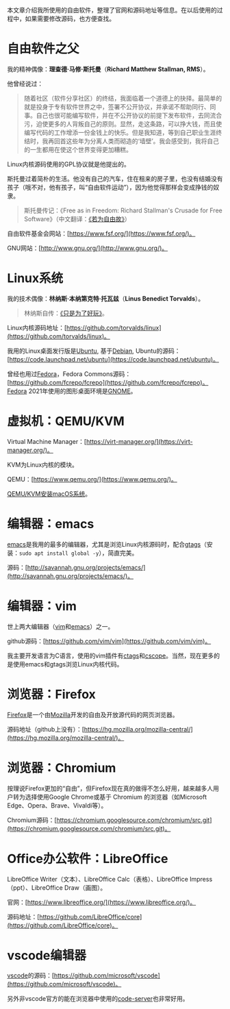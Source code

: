 本文章介绍我所使用的自由软件，整理了官网和源码地址等信息。在以后使用的过程中，如果需要修改源码，也方便查找。

# 自由软件之父

我的精神偶像：**理查德·马修·斯托曼**（**Richard Matthew Stallman, RMS**）。

他曾经说过：

> 随着社区（软件分享社区）的终结，我面临着一个道德上的抉择。最简单的就是投身于专有软件世界之中，签署不公开协议，并承诺不帮助同行、同事。自己也很可能编写软件，并在不公开协议的前提下发布软件，去同流合污，迫使更多的人背叛自己的原则。显然，走这条路，可以挣大钱，而且使编写代码的工作增添一份金钱上的快乐。但是我知道，等到自己职业生涯终结时，我再回首这些年为分离人类而砌造的‘墙壁’。我会感受到，我将自己的一生都用在使这个世界变得更加糟糕。

Linux内核源码使用的GPL协议就是他提出的。

斯托曼过着简朴的生活。他没有自己的汽车，住在租来的房子里，也没有结婚没有孩子（哦不对，他有孩子，叫“自由软件运动”），因为他觉得那样会变成挣钱的奴隶。

> 斯托曼传记：《Free as in Freedom: Richard Stallman's Crusade for Free Software》（中文翻译：[《若为自由故》](https://book.douban.com/subject/26314527/)）

自由软件基金会网站：[https://www.fsf.org/](https://www.fsf.org/)。

GNU网站：[http://www.gnu.org/](http://www.gnu.org/)。

# Linux系统

我的技术偶像：**林纳斯·本纳第克特·托瓦兹**（**Linus Benedict Torvalds**）。

> 林纳斯自传：[《只是为了好玩》](https://book.douban.com/subject/25930025/)。

Linux内核源码地址：[https://github.com/torvalds/linux](https://github.com/torvalds/linux)。

我用的Linux桌面发行版是[Ubuntu](https://ubuntu.com/), 基于[Debian](https://www.debian.org/), Ubuntu的源码：[https://code.launchpad.net/ubuntu](https://code.launchpad.net/ubuntu)。

曾经也用过[Fedora](https://fedoraproject.org/)，Fedora Commons源码：[https://github.com/fcrepo/fcrepo](https://github.com/fcrepo/fcrepo)。Fedora 2021年使用的图形桌面环境是[GNOME](https://www.gnome.org/)。

# 虚拟机：QEMU/KVM

Virtual Machine Manager：[https://virt-manager.org/](https://virt-manager.org/)。

KVM为Linux内核的模块。

QEMU：[https://www.qemu.org/](https://www.qemu.org/)。

[QEMU/KVM安装macOS系统](http://chenxiaosong.com/linux/qemu-kvm-install-macos.html)。

# 编辑器：emacs

[emacs](http://www.gnu.org/software/emacs/)是我用的最多的编辑器，尤其是浏览Linux内核源码时，配合[gtags](https://www.gnu.org/software/global/)（安装：`sudo apt install global -y`），简直完美。

源码：[http://savannah.gnu.org/projects/emacs/](http://savannah.gnu.org/projects/emacs/)。

# 编辑器：vim

世上两大编辑器（[vim](https://www.vim.org/)和[emacs](http://www.gnu.org/software/emacs/)）之一。

github源码：[https://github.com/vim/vim](https://github.com/vim/vim)。

我主要开发语言为C语言，使用的vim插件有[ctags](http://ctags.sourceforge.net/)和[cscope](http://cscope.sourceforge.net/)。当然，现在更多的是使用emacs和gtags浏览Linux内核代码。

# 浏览器：Firefox

[Firefox](https://www.mozilla.org/en-US/firefox/)是一个由[Mozilla](https://www.mozilla.org/en-US/)开发的自由及开放源代码的网页浏览器。

源码地址（github上没有）：[https://hg.mozilla.org/mozilla-central/](https://hg.mozilla.org/mozilla-central/)。

# 浏览器：Chromium

按理说Firefox更加的“自由”，但Firefox现在真的做得不怎么好用，越来越多人用户转为选择使用Google Chrome或基于 Chromium 的浏览器（如Microsoft Edge、Opera、Brave、Vivaldi等）。

Chromium源码：[https://chromium.googlesource.com/chromium/src.git](https://chromium.googlesource.com/chromium/src.git)。

# Office办公软件：LibreOffice

LibreOffice Writer（文本）、LibreOffice Calc（表格）、LibreOffice Impress（ppt）、LibreOffice Draw（画图）。

官网：[https://www.libreoffice.org/](https://www.libreoffice.org/)。

源码地址：[https://github.com/LibreOffice/core](https://github.com/LibreOffice/core)。

# vscode编辑器

[vscode](https://code.visualstudio.com/)的源码：[https://github.com/microsoft/vscode](https://github.com/microsoft/vscode)。

另外非vscode官方的能在浏览器中使用的[code-server](https://github.com/coder/code-server)也非常好用。
